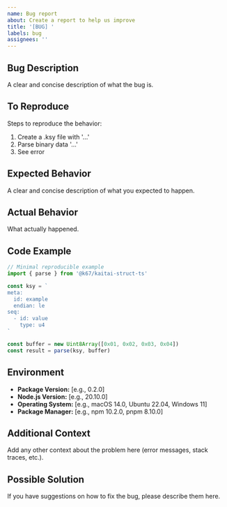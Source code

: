 ```yaml
---
name: Bug report
about: Create a report to help us improve
title: '[BUG] '
labels: bug
assignees: ''
---
```


## Bug Description

A clear and concise description of what the bug is.

## To Reproduce

Steps to reproduce the behavior:

1. Create a .ksy file with '...'
2. Parse binary data '...'
3. See error

## Expected Behavior

A clear and concise description of what you expected to happen.

## Actual Behavior

What actually happened.

## Code Example

```typescript
// Minimal reproducible example
import { parse } from '@k67/kaitai-struct-ts'

const ksy = `
meta:
  id: example
  endian: le
seq:
  - id: value
    type: u4
`

const buffer = new Uint8Array([0x01, 0x02, 0x03, 0x04])
const result = parse(ksy, buffer)
```

## Environment

- **Package Version:** [e.g., 0.2.0]
- **Node.js Version:** [e.g., 20.10.0]
- **Operating System:** [e.g., macOS 14.0, Ubuntu 22.04, Windows 11]
- **Package Manager:** [e.g., npm 10.2.0, pnpm 8.10.0]

## Additional Context

Add any other context about the problem here (error messages, stack traces, etc.).

## Possible Solution

If you have suggestions on how to fix the bug, please describe them here.
